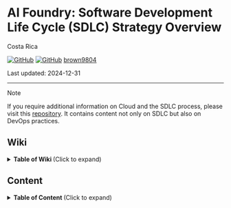# AI Foundry: Software Development Life Cycle (SDLC) Strategy Overview

Costa Rica

[![GitHub](https://badgen.net/badge/icon/github?icon=github&label)](https://github.com) 
[![GitHub](https://img.shields.io/badge/--181717?logo=github&logoColor=ffffff)](https://github.com/)
[brown9804](https://github.com/brown9804)

Last updated: 2024-12-31

----------

> [!NOTE]
> If you require additional information on Cloud and the SDLC process, please visit this [repository](https://github.com/brown9804/CloudDevOps_LPath?tab=readme-ov-file#cloud-devops---learning-path). It contains content not only on SDLC but also on DevOps practices.

## Wiki 

<details>
<summary><b>Table of Wiki </b> (Click to expand)</summary>


</details>

## Content

<details>
<summary><b>Table of Content </b> (Click to expand)</summary>

</details>
